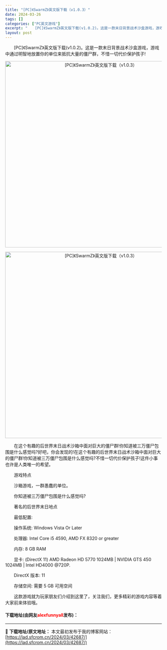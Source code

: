 ```yaml
---
title: "[PC]《SwarmZ》英文版下载（v1.0.3）"
date: 2024-03-26
tags: []
categories: ["PC英文游戏"]
excerpt: "　　[PC]《SwarmZ》英文版下载(v1.0.2)。这是一款末日背景战术沙盒游戏，游戏中通过明智地放置你的单位来抵抗大量的僵尸群，不惜一切代价保护孩子! 　　在这个有趣的后世界末日战术沙箱中面对巨大的僵尸群!你知道被三万僵尸包围是什么感觉吗?好吧，你会发现的!在这个有趣的后世界末日战术沙箱中面对&hellip;"
layout: post
---
```


 <p>　　[PC]《SwarmZ》英文版下载(v1.0.2)。这是一款末日背景战术沙盒游戏，游戏中通过明智地放置你的单位来抵抗大量的僵尸群，不惜一切代价保护孩子!</p> <p align="center"><img align="" border="0" src="https://lad.sfcrom.cn/wp-content/uploads/2024/03/20240326_6602e1d506f3b.webp" width="600" alt="[PC]《SwarmZ》英文版下载（v1.0.3）" /></p> <p align="center"><img align="" border="0" src="https://lad.sfcrom.cn/wp-content/uploads/2024/03/20240326_6602e1d56fb92.webp" width="600" alt="[PC]《SwarmZ》英文版下载（v1.0.3）" /></p> <p>　　在这个有趣的后世界末日战术沙箱中面对巨大的僵尸群!你知道被三万僵尸包围是什么感觉吗?好吧，你会发现的!在这个有趣的后世界末日战术沙箱中面对巨大的僵尸群!你知道被三万僵尸包围是什么感觉吗?不惜一切代价保护孩子!这件小事也许是人类唯一的希望。</p> <p>　　游戏特点</p> <p>　　沙箱游戏，一群愚蠢的单位。</p> <p>　　你知道被三万僵尸包围是什么感觉吗?</p> <p>　　著名的后世界末日地点</p> <p>　　最低配置:</p> <p>　　操作系统: Windows Vista Or Later</p> <p>　　处理器: Intel Core i5 4590, AMD FX 8320 or greater</p> <p>　　内存: 8 GB RAM</p> <p>　　显卡: (DirectX 11) AMD Radeon HD 5770 1024MB | NVIDIA GTS 450 1024MB | Intel HD4000 @720P.</p> <p>　　DirectX 版本: 11</p> <p>　　存储空间: 需要 5 GB 可用空间</p> <p>　　这款游戏就为玩家朋友们介绍到这里了，关注我们，更多精彩的游戏内容等着大家前来体验哦。</p> <p><h4>下载地址(由网友<font color="red">alexfunnyall</font>发布)：</h4></p> 

---
📖 **下载地址/原文地址：** 本文最初发布于我的博客网站：[https://lad.sfcrom.cn/2024/03/42687/](https://lad.sfcrom.cn/2024/03/42687/)
